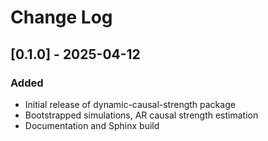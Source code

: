 # Change Log

## [0.1.0] - 2025-04-12

### Added

- Initial release of dynamic-causal-strength package
- Bootstrapped simulations, AR causal strength estimation
- Documentation and Sphinx build
